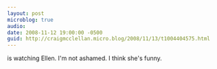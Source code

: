 ```yaml
---
layout: post
microblog: true
audio: 
date: 2008-11-12 19:00:00 -0500
guid: http://craigmcclellan.micro.blog/2008/11/13/t1004404575.html
---
```

is watching Ellen.  I'm not ashamed.  I think she's funny.
